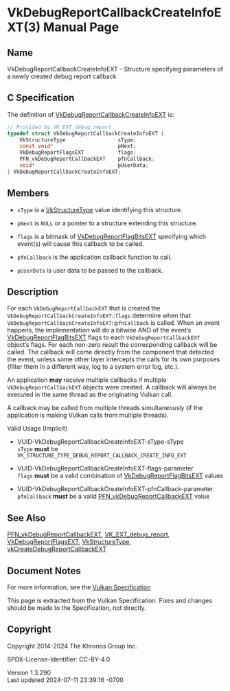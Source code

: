 # VkDebugReportCallbackCreateInfoEXT(3) Manual Page

## Name

VkDebugReportCallbackCreateInfoEXT - Structure specifying parameters of
a newly created debug report callback



## <a href="#_c_specification" class="anchor"></a>C Specification

The definition of
[VkDebugReportCallbackCreateInfoEXT](https://registry.khronos.org/vulkan/specs/1.3-extensions/man/html/VkDebugReportCallbackCreateInfoEXT.html)
is:

``` c
// Provided by VK_EXT_debug_report
typedef struct VkDebugReportCallbackCreateInfoEXT {
    VkStructureType                 sType;
    const void*                     pNext;
    VkDebugReportFlagsEXT           flags;
    PFN_vkDebugReportCallbackEXT    pfnCallback;
    void*                           pUserData;
} VkDebugReportCallbackCreateInfoEXT;
```

## <a href="#_members" class="anchor"></a>Members

- `sType` is a [VkStructureType](https://registry.khronos.org/vulkan/specs/1.3-extensions/man/html/VkStructureType.html) value identifying
  this structure.

- `pNext` is `NULL` or a pointer to a structure extending this
  structure.

- `flags` is a bitmask of
  [VkDebugReportFlagBitsEXT](https://registry.khronos.org/vulkan/specs/1.3-extensions/man/html/VkDebugReportFlagBitsEXT.html) specifying
  which event(s) will cause this callback to be called.

- `pfnCallback` is the application callback function to call.

- `pUserData` is user data to be passed to the callback.

## <a href="#_description" class="anchor"></a>Description

For each `VkDebugReportCallbackEXT` that is created the
`VkDebugReportCallbackCreateInfoEXT`::`flags` determine when that
`VkDebugReportCallbackCreateInfoEXT`::`pfnCallback` is called. When an
event happens, the implementation will do a bitwise AND of the event’s
[VkDebugReportFlagBitsEXT](https://registry.khronos.org/vulkan/specs/1.3-extensions/man/html/VkDebugReportFlagBitsEXT.html) flags to each
`VkDebugReportCallbackEXT` object’s flags. For each non-zero result the
corresponding callback will be called. The callback will come directly
from the component that detected the event, unless some other layer
intercepts the calls for its own purposes (filter them in a different
way, log to a system error log, etc.).

An application **may** receive multiple callbacks if multiple
`VkDebugReportCallbackEXT` objects were created. A callback will always
be executed in the same thread as the originating Vulkan call.

A callback may be called from multiple threads simultaneously (if the
application is making Vulkan calls from multiple threads).

Valid Usage (Implicit)

- <a href="#VUID-VkDebugReportCallbackCreateInfoEXT-sType-sType"
  id="VUID-VkDebugReportCallbackCreateInfoEXT-sType-sType"></a>
  VUID-VkDebugReportCallbackCreateInfoEXT-sType-sType  
  `sType` **must** be
  `VK_STRUCTURE_TYPE_DEBUG_REPORT_CALLBACK_CREATE_INFO_EXT`

- <a href="#VUID-VkDebugReportCallbackCreateInfoEXT-flags-parameter"
  id="VUID-VkDebugReportCallbackCreateInfoEXT-flags-parameter"></a>
  VUID-VkDebugReportCallbackCreateInfoEXT-flags-parameter  
  `flags` **must** be a valid combination of
  [VkDebugReportFlagBitsEXT](https://registry.khronos.org/vulkan/specs/1.3-extensions/man/html/VkDebugReportFlagBitsEXT.html) values

- <a href="#VUID-VkDebugReportCallbackCreateInfoEXT-pfnCallback-parameter"
  id="VUID-VkDebugReportCallbackCreateInfoEXT-pfnCallback-parameter"></a>
  VUID-VkDebugReportCallbackCreateInfoEXT-pfnCallback-parameter  
  `pfnCallback` **must** be a valid
  [PFN_vkDebugReportCallbackEXT](https://registry.khronos.org/vulkan/specs/1.3-extensions/man/html/PFN_vkDebugReportCallbackEXT.html)
  value

## <a href="#_see_also" class="anchor"></a>See Also

[PFN_vkDebugReportCallbackEXT](https://registry.khronos.org/vulkan/specs/1.3-extensions/man/html/PFN_vkDebugReportCallbackEXT.html),
[VK_EXT_debug_report](https://registry.khronos.org/vulkan/specs/1.3-extensions/man/html/VK_EXT_debug_report.html),
[VkDebugReportFlagsEXT](https://registry.khronos.org/vulkan/specs/1.3-extensions/man/html/VkDebugReportFlagsEXT.html),
[VkStructureType](https://registry.khronos.org/vulkan/specs/1.3-extensions/man/html/VkStructureType.html),
[vkCreateDebugReportCallbackEXT](https://registry.khronos.org/vulkan/specs/1.3-extensions/man/html/vkCreateDebugReportCallbackEXT.html)

## <a href="#_document_notes" class="anchor"></a>Document Notes

For more information, see the <a
href="https://registry.khronos.org/vulkan/specs/1.3-extensions/html/vkspec.html#VkDebugReportCallbackCreateInfoEXT"
target="_blank" rel="noopener">Vulkan Specification</a>

This page is extracted from the Vulkan Specification. Fixes and changes
should be made to the Specification, not directly.

## <a href="#_copyright" class="anchor"></a>Copyright

Copyright 2014-2024 The Khronos Group Inc.

SPDX-License-Identifier: CC-BY-4.0

Version 1.3.290  
Last updated 2024-07-11 23:39:16 -0700
